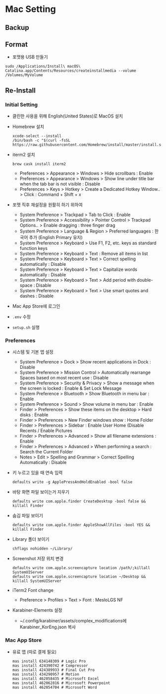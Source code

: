 # Mac Setting

## Backup

## Format

- 포맷용 USB 만들기

```shell
sudo /Applications/Install\ macOS\ Catalina.app/Contents/Resources/createinstallmedia --volume /Volumes/MyVolume
```

## Re-Install

### Initial Setting

- 클린한 사용을 위해 English(United States)로 MacOS 설치

- Homebrew 설치

  ```shell
  xcode-select --install
  /bin/bash -c "$(curl -fsSL https://raw.githubusercontent.com/Homebrew/install/master/install.sh)"
  ```

- iterm2 설치

  ```shell
  brew cask install iterm2
  ```

  - Preferences > Appearance > Windows > Hide scrollbars : Enable
  - Preferences > Appearance > Windows > Show line under title bar when the tab bar is not visible : Disable
  - Preferences > Keys > Hotkey > Create a Dedicated Hotkey Window.. > Click : Command + Shift + x

- 포맷 직후 재설정을 원활히 하기 위하여

  - System Preference > Trackpad > Tab to Click : Enable
  - System Preference > Accessibility > Pointer Control > Trackpad Options.. > Enable dragging : three finger drag
  - System Preference > Language & Region > Preferred languages : 한국어 추가 (English Primary 유지)
  - System Preference > Keyboard > Use F1, F2, etc. keys as standard function keys
  - System Preference > Keyboard > Text : Remove all items in list
  - System Preference > Keyboard > Text > Correct spelling automatically : Disable
  - System Preference > Keyboard > Text > Capitalize words automatically : Disable
  - System Preference > Keyboard > Text > Add period with double-space : Disable
  - System Preference > Keyboard > Text > Use smart quotes and dashes : Disable

- Mac App Store에 로그인

- `.env` 수정

- `setup.sh` 실행

### Preferences

- 시스템 및 기본 앱 설정

  - System Preference > Dock > Show recent applications in Dock : Disable
  - System Preference > Mission Control > Automatically rearrange Spaces based on most recent use : Disable
  - System Preference > Security & Privacy > Show a message when the screen is locked : Enable & Set Lock Message
  - System Preference > Bluetooth > Show Bluetooth in menu bar : Enable
  - System Preference > Sound > Show volume in menu bar : Enable
  - Finder > Preferences > Show these items on the desktop > Hard disks : Enable
  - Finder > Preferences > New Finder windows show : Home Folder
  - Finder > Preferences > Sidebar : Enable User Home (Disable Recents / Enable Pictures
  - Finder > Preferences > Advanced > Show all filename extensions : Enable
  - Finder > Preferences > Advanced > When performing a search : Search the Current Folder
  - Notes > Edit > Spelling and Grammar > Correct Spelling Automatically : Disable

- 키 누르고 있을 때 연속 입력

  ```shell
  defaults write -g ApplePressAndHoldEnabled -bool false
  ```

- 바탕 화면 파일 보이는거 지우기

  ```shell
  defaults write com.apple.finder CreateDesktop -bool false && killall Finder
  ```

- 숨김 파일 보이기

  ```shell
  defaults write com.apple.finder AppleShowAllFiles -bool YES && killall Finder
  ```

- Library 폴더 보이기

  ```shell
  chflags nohidden ~/Library/
  ```

- Screenshot 저장 위치 변경

  ```shell
  defaults write com.apple.screencapture location /path/;killall SystemUIServer
  defaults write com.apple.screencapture location ~/Desktop && killall SystemUIServer
  ```

- iTerm2 Font change

  - Preference > Profiles > Text > Font : MesloLGS NF

- Karabiner-Elements 설정

  - ~/.config/karabiner/assets/complex_modifications에 Karabiner_KorEng.json 복사

### Mac App Store

- 유료 앱 (따로 결제 필요)

  ```shell
  mas install 634148309 # Logic Pro
  mas install 424390742 # Compressor
  mas install 424389933 # Final Cut Pro
  mas install 434290957 # Motion
  mas install 462058435 # Microsoft Excel
  mas install 462062816 # Microsoft Powerpoint
  mas install 462054704 # Microsoft Word
  ```
